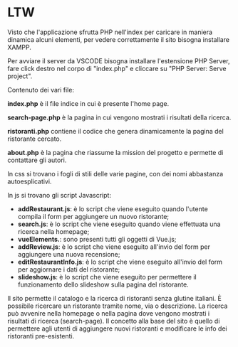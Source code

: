 # LTW

Visto che l'applicazione sfrutta PHP nell'index per caricare in maniera dinamica alcuni elementi, per vedere correttamente il sito bisogna installare XAMPP.

Per avviare il server da VSCODE bisogna installare l'estensione PHP Server, fare click destro nel corpo di "index.php" e cliccare su "PHP Server: Serve project".

Contenuto dei vari file:

**index.php** è il file indice in cui è presente l'home page.

**search-page.php** è la pagina in cui vengono mostrati i risultati della ricerca.

**ristoranti.php** contiene il codice che genera dinamicamente la pagina del ristorante cercato.

**about.php** è la pagina che riassume la mission del progetto e permette di contattare gli autori.

In css si trovano i fogli di stili delle varie pagine, con dei nomi abbastanza autoesplicativi.

In js si trovano gli script Javascript:

-   **addRestaurant.js**: è lo script che viene eseguito quando l'utente compila il form per aggiungere un nuovo ristorante;
-   **search.js**: è lo script che viene eseguito quando viene effettuata una ricerca nella homepage;
-   **vueElements.**: sono presenti tutti gli oggetti di Vue.js;
-   **addReview.js**: è lo script che viene eseguito all'invio del form per aggiungere una nuova recensione;
-   **editRestaurantInfo.js**: è lo script che viene eseguito all'invio del form per aggiornare i dati del ristorante;
-   **slideshow.js**: è lo script che viene eseguito per permettere il funzionamento dello slideshow sulla pagina del ristorante.

Il sito permette il catalogo e la ricerca di ristoranti senza glutine italiani.
È possibile ricercare un ristorante tramite nome, via o descrizione. La ricerca può avvenire nella homepage o nella pagina dove vengono mostrati i risultati di ricerca (search-page).
Il concetto alla base del sito è quello di permettere agli utenti di aggiungere nuovi ristoranti e modificare le info dei ristoranti pre-esistenti.
